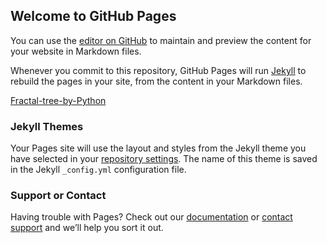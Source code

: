 ## Welcome to GitHub Pages

You can use the [editor on GitHub](https://github.com/harunshimanto/Fractal-tree-by-Python/edit/master/README.md) to maintain and preview the content for your website in Markdown files.

Whenever you commit to this repository, GitHub Pages will run [Jekyll](https://jekyllrb.com/) to rebuild the pages in your site, from the content in your Markdown files.


[Fractal-tree-by-Python](https://github.com/harunshimanto/Fractal-tree-by-Python/blob/master/FractalTree.png)

### Jekyll Themes

Your Pages site will use the layout and styles from the Jekyll theme you have selected in your [repository settings](https://github.com/harunshimanto/Fractal-tree-by-Python/settings). The name of this theme is saved in the Jekyll `_config.yml` configuration file.

### Support or Contact

Having trouble with Pages? Check out our [documentation](https://help.github.com/categories/github-pages-basics/) or [contact support](https://github.com/contact) and we’ll help you sort it out.
